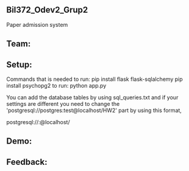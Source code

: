 ## Bil372_Odev2_Grup2

Paper admission system

## Team:


## Setup:
 Commands that is needed to run:
    pip install flask flask-sqlalchemy
    pip install psychopg2
 to run:
    python app.py
    
 You can add the database tables by using sql_queries.txt and if your settings  are different you need to change the 'postgresql://postgres:test@localhost/HW2' part by using this format,
 
 postgresql://<username>:<password>@localhost/<databasename>
 

## Demo:


## Feedback:
